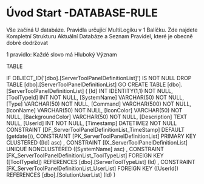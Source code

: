 ﻿# Úvod   Start -DATABASE-RULE  

Vše začíná U databáze. 
Pravidla určující MultiLogiku v 1 Balíčku.
Zde najdete Kompletní Strukturu Aktuální Databáze
a Seznam Pravidel, které je obecně dobré dodržovat

1 pravidlo: Každé slovo má Hluboký Význam

TABLE


 IF OBJECT_ID('[dbo].[ServerToolPanelDefinitionList]') IS NOT NULL 
 DROP TABLE [dbo].[ServerToolPanelDefinitionList] 
 GO
 CREATE TABLE [dbo].[ServerToolPanelDefinitionList] ( 
 [Id]               INT              IDENTITY(1,1)          NOT NULL,
 [ToolTypeId]       INT                                     NOT NULL,
 [SystemName]       VARCHAR(50)                             NOT NULL,
 [Type]             VARCHAR(50)                             NOT NULL,
 [Command]          VARCHAR(500)                            NOT NULL,
 [IconName]         VARCHAR(50)                             NOT NULL,
 [IconColor]        VARCHAR(50)                             NOT NULL,
 [BackgroundColor]  VARCHAR(50)                             NOT NULL,
 [Description]      TEXT                                        NULL,
 [UserId]           INT                                     NOT NULL,
 [Timestamp]        DATETIME2                               NOT NULL  CONSTRAINT [DF_ServerToolPanelDefinitionList_TimeStamp] DEFAULT (getdate()),
 CONSTRAINT   [PK_ServerToolPanelDefinitionList]  PRIMARY KEY CLUSTERED    ([Id] asc) ,
 CONSTRAINT   [IX_ServerToolPanelDefinitionList]  UNIQUE      NONCLUSTERED ([SystemName] asc) ,
 CONSTRAINT [FK_ServerToolPanelDefinitionList_ToolTypeList] FOREIGN KEY ([ToolTypeId]) REFERENCES [dbo].[ServerToolTypeList] (Id) ,
 CONSTRAINT [FK_ServerToolPanelDefinitionList_UserList] FOREIGN KEY ([UserId]) REFERENCES [dbo].[SolutionUserList] (Id) )
 
 